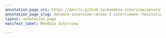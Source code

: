```yaml
---
annotation_page_uri: https://Amcclu.github.io/mendoza-interview/annotations/mendoza-interview-canvas-1-interviewee--hesitation--relating-firsthand-experience--contextualizing.json
annotation_page_slug: mendoza-interview-canvas-1-interviewee--hesitation--relating-firsthand-experience--contextualizing
layout: annotation_page
manifest_label: Mendoza Interview

---
```

